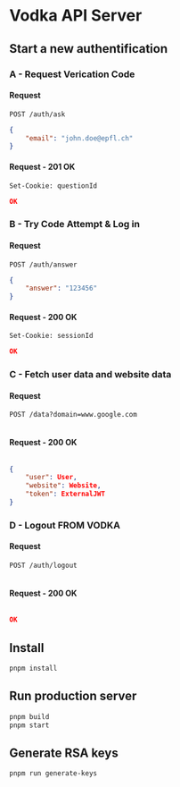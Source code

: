 # Vodka API Server

## Start a new authentification

### A - Request Verication Code

#### Request

```http
POST /auth/ask
```

```json
{
	"email": "john.doe@epfl.ch"
}
```

#### Request - 201 OK

```http
Set-Cookie: questionId
```

```json
OK
```

### B - Try Code Attempt & Log in

#### Request

```http
POST /auth/answer
```

```json
{
	"answer": "123456"
}
```

#### Request - 200 OK

```http
Set-Cookie: sessionId
```

```json
OK
```

### C - Fetch user data and website data

#### Request

```http
POST /data?domain=www.google.com
```

```json

```

#### Request - 200 OK

```http

```

```json
{
    "user": User,
    "website": Website,
    "token": ExternalJWT
}
```

### D - Logout FROM VODKA

#### Request

```http
POST /auth/logout
```

```json

```

#### Request - 200 OK

```http

```

```json
OK
```

## Install

```bash
pnpm install
```

## Run production server

```bash
pnpm build
pnpm start
```

## Generate RSA keys

```bash
pnpm run generate-keys
```
